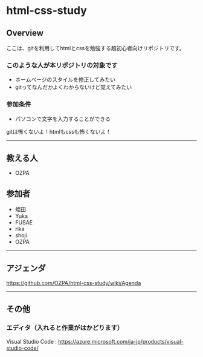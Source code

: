 ﻿# html-css-study

## Overview

ここは、gitを利用してhtmlとcssを勉強する超初心者向けリポジトリです。

### このような人が本リポジトリの対象です

* ホームページのスタイルを修正してみたい
* gitってなんだかよくわからないけど覚えてみたい

### 参加条件

* パソコンで文字を入力することができる

gitは怖くないよ！htmlもcssも怖くないよ！

---

## 教える人
* OZPA

## 参加者
* 蛭田
* Yuka
* FUSAE
* rika
* shoji
* OZPA

---

## アジェンダ

https://github.com/OZPA/html-css-study/wiki/Agenda


---

## その他

### エディタ（入れると作業がはかどります）
Visual Studio Code : https://azure.microsoft.com/ja-jp/products/visual-studio-code/

